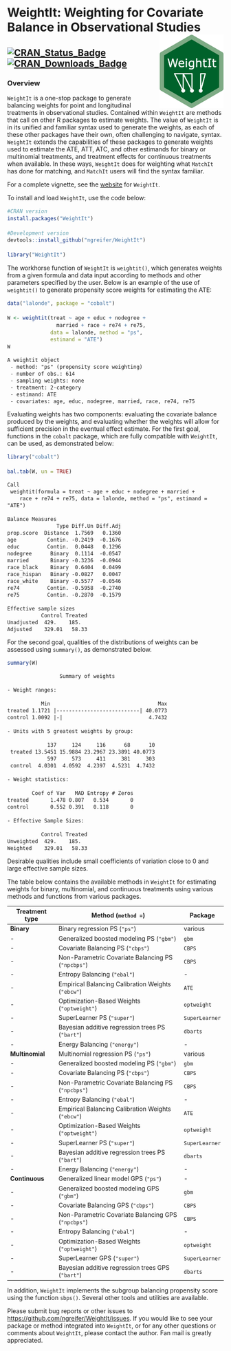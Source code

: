 
<!-- README.md is generated from README.Rmd. Please edit that file -->

# WeightIt: Weighting for Covariate Balance in Observational Studies <img src="man/figures/logo.png" align="right" width="150"/>

## [![CRAN\_Status\_Badge](https://img.shields.io/cran/v/WeightIt?color=00622B)](https://cran.r-project.org/package=WeightIt) [![CRAN\_Downloads\_Badge](https://cranlogs.r-pkg.org/badges/WeightIt?color=00622B)](https://cran.r-project.org/package=WeightIt)

### Overview

`WeightIt` is a one-stop package to generate balancing weights for point
and longitudinal treatments in observational studies. Contained within
`WeightIt` are methods that call on other R packages to estimate
weights. The value of `WeightIt` is in its unified and familiar syntax
used to generate the weights, as each of these other packages have their
own, often challenging to navigate, syntax. `WeightIt` extends the
capabilities of these packages to generate weights used to estimate the
ATE, ATT, ATC, and other estimands for binary or multinomial treatments,
and treatment effects for continuous treatments when available. In these
ways, `WeightIt` does for weighting what `MatchIt` has done for
matching, and `MatchIt` users will find the syntax familiar.

For a complete vignette, see the
[website](https://ngreifer.github.io/WeightIt/articles/WeightIt.html)
for `WeightIt`.

To install and load `WeightIt`, use the code below:

``` r
#CRAN version
install.packages("WeightIt")

#Development version
devtools::install_github("ngreifer/WeightIt")

library("WeightIt")
```

The workhorse function of `WeightIt` is `weightit()`, which generates
weights from a given formula and data input according to methods and
other parameters specified by the user. Below is an example of the use
of `weightit()` to generate propensity score weights for estimating the
ATE:

``` r
data("lalonde", package = "cobalt")

W <- weightit(treat ~ age + educ + nodegree + 
                married + race + re74 + re75, 
              data = lalonde, method = "ps", 
              estimand = "ATE")
W
```

    A weightit object
     - method: "ps" (propensity score weighting)
     - number of obs.: 614
     - sampling weights: none
     - treatment: 2-category
     - estimand: ATE
     - covariates: age, educ, nodegree, married, race, re74, re75

Evaluating weights has two components: evaluating the covariate balance
produced by the weights, and evaluating whether the weights will allow
for sufficient precision in the eventual effect estimate. For the first
goal, functions in the `cobalt` package, which are fully compatible with
`WeightIt`, can be used, as demonstrated below:

``` r
library("cobalt")

bal.tab(W, un = TRUE)
```

    Call
     weightit(formula = treat ~ age + educ + nodegree + married + 
        race + re74 + re75, data = lalonde, method = "ps", estimand = "ATE")

    Balance Measures
                    Type Diff.Un Diff.Adj
    prop.score  Distance  1.7569   0.1360
    age          Contin. -0.2419  -0.1676
    educ         Contin.  0.0448   0.1296
    nodegree      Binary  0.1114  -0.0547
    married       Binary -0.3236  -0.0944
    race_black    Binary  0.6404   0.0499
    race_hispan   Binary -0.0827   0.0047
    race_white    Binary -0.5577  -0.0546
    re74         Contin. -0.5958  -0.2740
    re75         Contin. -0.2870  -0.1579

    Effective sample sizes
               Control Treated
    Unadjusted  429.    185.  
    Adjusted    329.01   58.33

For the second goal, qualities of the distributions of weights can be
assessed using `summary()`, as demonstrated below.

``` r
summary(W)
```

                     Summary of weights

    - Weight ranges:

               Min                                   Max
    treated 1.1721 |---------------------------| 40.0773
    control 1.0092 |-|                            4.7432

    - Units with 5 greatest weights by group:
                                                    
                 137     124     116      68      10
     treated 13.5451 15.9884 23.2967 23.3891 40.0773
                 597     573     411     381     303
     control  4.0301  4.0592  4.2397  4.5231  4.7432

    - Weight statistics:

            Coef of Var   MAD Entropy # Zeros
    treated       1.478 0.807   0.534       0
    control       0.552 0.391   0.118       0

    - Effective Sample Sizes:

               Control Treated
    Unweighted  429.    185.  
    Weighted    329.01   58.33

Desirable qualities include small coefficients of variation close to 0
and large effective sample sizes.

The table below contains the available methods in `WeightIt` for
estimating weights for binary, multinomial, and continuous treatments
using various methods and functions from various packages.

| Treatment type  | Method (`method =`)                                 | Package        |
|-----------------|-----------------------------------------------------|----------------|
| **Binary**      | Binary regression PS (`"ps"`)                       | various        |
| \-              | Generalized boosted modeling PS (`"gbm"`)           | `gbm`          |
| \-              | Covariate Balancing PS (`"cbps"`)                   | `CBPS`         |
| \-              | Non-Parametric Covariate Balancing PS (`"npcbps"`)  | `CBPS`         |
| \-              | Entropy Balancing (`"ebal"`)                        | \-             |
| \-              | Empirical Balancing Calibration Weights (`"ebcw"`)  | `ATE`          |
| \-              | Optimization-Based Weights (`"optweight"`)          | `optweight`    |
| \-              | SuperLearner PS (`"super"`)                         | `SuperLearner` |
| \-              | Bayesian additive regression trees PS (`"bart"`)    | `dbarts`       |
| \-              | Energy Balancing (`"energy"`)                       | \-             |
| **Multinomial** | Multinomial regression PS (`"ps"`)                  | various        |
| \-              | Generalized boosted modeling PS (`"gbm"`)           | `gbm`          |
| \-              | Covariate Balancing PS (`"cbps"`)                   | `CBPS`         |
| \-              | Non-Parametric Covariate Balancing PS (`"npcbps"`)  | `CBPS`         |
| \-              | Entropy Balancing (`"ebal"`)                        | \-             |
| \-              | Empirical Balancing Calibration Weights (`"ebcw"`)  | `ATE`          |
| \-              | Optimization-Based Weights (`"optweight"`)          | `optweight`    |
| \-              | SuperLearner PS (`"super"`)                         | `SuperLearner` |
| \-              | Bayesian additive regression trees PS (`"bart"`)    | `dbarts`       |
| \-              | Energy Balancing (`"energy"`)                       | \-             |
| **Continuous**  | Generalized linear model GPS (`"ps"`)               | \-             |
| \-              | Generalized boosted modeling GPS (`"gbm"`)          | `gbm`          |
| \-              | Covariate Balancing GPS (`"cbps"`)                  | `CBPS`         |
| \-              | Non-Parametric Covariate Balancing GPS (`"npcbps"`) | `CBPS`         |
| \-              | Entropy Balancing (`"ebal"`)                        | \-             |
| \-              | Optimization-Based Weights (`"optweight"`)          | `optweight`    |
| \-              | SuperLearner GPS (`"super"`)                        | `SuperLearner` |
| \-              | Bayesian additive regression trees GPS (`"bart"`)   | `dbarts`       |

In addition, `WeightIt` implements the subgroup balancing propensity
score using the function `sbps()`. Several other tools and utilities are
available.

Please submit bug reports or other issues to
<https://github.com/ngreifer/WeightIt/issues>. If you would like to see
your package or method integrated into `WeightIt`, or for any other
questions or comments about `WeightIt`, please contact the author. Fan
mail is greatly appreciated.
